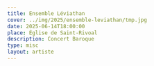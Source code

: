 ```yaml
---
title: Ensemble Léviathan
cover: ../img/2025/ensemble-leviathan/tmp.jpg
date: 2025-06-14T18:00:00
place: Église de Saint-Rivoal
description: Concert Baroque 
type: misc
layout: artiste
---
```

